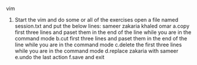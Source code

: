 vim
1. Start the vim and do some or all of the exercises
open a file named session.txt and put the below lines:
sameer
zakaria
khaled
omar
a.copy first three lines and paset them in the end of the line while you are in the command mode
b.cut first three lines and paset them in the end of the line while you are in the command mode
c.delete the first three lines while you are in the command mode
d.replace zakaria with sameer
e.undo the last action
f.save and exit
